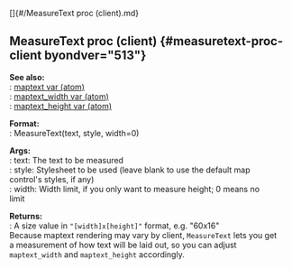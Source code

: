 []{#/MeasureText proc (client).md}    
## MeasureText proc (client) {#measuretext-proc-client byondver="513"}    
**See also:**    
:   [maptext var (atom)](/atom/var/maptext)    
:   [maptext_width var (atom)](/atom/var/maptext_width)    
:   [maptext_height var (atom)](/atom/var/maptext_height)    
<!-- -->    
**Format:**    
:   MeasureText(text, style, width=0)    
<!-- -->    
**Args:**    
:   text: The text to be measured    
:   style: Stylesheet to be used (leave blank to use the default map    
    control\'s styles, if any)    
:   width: Width limit, if you only want to measure height; 0 means no    
    limit    
<!-- -->    
**Returns:**    
:   A size value in `"[width]x[height]"` format, e.g. \"60x16\"    
Because maptext rendering may vary by client, `MeasureText` lets you get    
a measurement of how text will be laid out, so you can adjust    
`maptext_width` and `maptext_height` accordingly.  